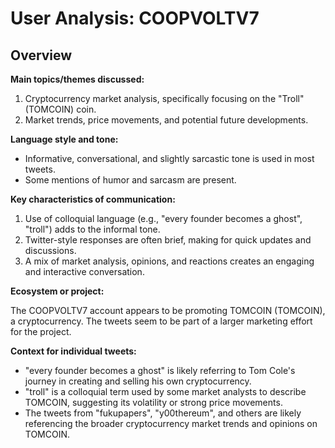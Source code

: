 # User Analysis: COOPVOLTV7

## Overview

**Main topics/themes discussed:**

1. Cryptocurrency market analysis, specifically focusing on the "Troll" (TOMCOIN) coin.
2. Market trends, price movements, and potential future developments.

**Language style and tone:**

* Informative, conversational, and slightly sarcastic tone is used in most tweets.
* Some mentions of humor and sarcasm are present.

**Key characteristics of communication:**

1. Use of colloquial language (e.g., "every founder becomes a ghost", "troll") adds to the informal tone.
2. Twitter-style responses are often brief, making for quick updates and discussions.
3. A mix of market analysis, opinions, and reactions creates an engaging and interactive conversation.

**Ecosystem or project:**

The COOPVOLTV7 account appears to be promoting TOMCOIN (TOMCOIN), a cryptocurrency. The tweets seem to be part of a larger marketing effort for the project.

**Context for individual tweets:**

* "every founder becomes a ghost" is likely referring to Tom Cole's journey in creating and selling his own cryptocurrency.
* "troll" is a colloquial term used by some market analysts to describe TOMCOIN, suggesting its volatility or strong price movements.
* The tweets from "fukupapers", "y00thereum", and others are likely referencing the broader cryptocurrency market trends and opinions on TOMCOIN.